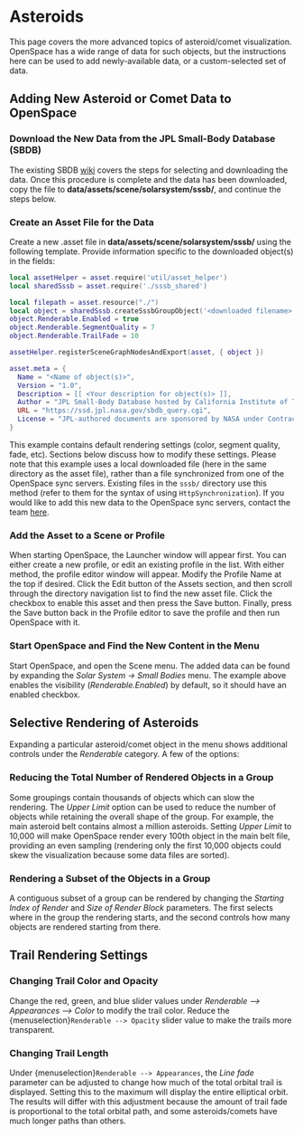 # Asteroids
This page covers the more advanced topics of asteroid/comet visualization. OpenSpace has a wide range of data for such objects, but the instructions here can be used to add newly-available data, or a custom-selected set of data.


## Adding New Asteroid or Comet Data to OpenSpace
### Download the New Data from the JPL Small-Body Database (SBDB)
The existing SBDB [wiki](sbdb) covers the steps for selecting and downloading the data. Once this procedure is complete and the data has been downloaded, copy the file to **data/assets/scene/solarsystem/sssb/**, and continue the steps below.

### Create an Asset File for the Data
Create a new .asset file in **data/assets/scene/solarsystem/sssb/** using the following template. Provide information specific to the downloaded object(s) in the <bracketed> fields:

```lua
local assetHelper = asset.require('util/asset_helper')
local sharedSssb = asset.require('./sssb_shared')

local filepath = asset.resource("./")
local object = sharedSssb.createSssbGroupObject('<downloaded filename>.csv', "<Name of object(s)>", filepath, { 1.0, 1.0, 1.0 })
object.Renderable.Enabled = true
object.Renderable.SegmentQuality = 7
object.Renderable.TrailFade = 10

assetHelper.registerSceneGraphNodesAndExport(asset, { object })

asset.meta = {
  Name = "<Name of object(s)>",
  Version = "1.0",
  Description = [[ <Your description for object(s)> ]],
  Author = "JPL Small-Body Database hosted by California Institute of Technology",
  URL = "https://ssd.jpl.nasa.gov/sbdb_query.cgi",
  License = "JPL-authored documents are sponsored by NASA under Contract NAS7-030010. All documents available from this server may be protected under the U.S. and Foreign Copyright Laws."
}
```
This example contains default rendering settings (color, segment quality, fade, etc). Sections below discuss how to modify these settings.
Please note that this example uses a local downloaded file (here in the same directory as the asset file), rather than a file synchronized from one of the OpenSpace sync servers. Existing files in the `sssb/` directory use this method (refer to them for the syntax of using `HttpSynchronization`). If you would like to add this new data to the OpenSpace sync servers, contact the team [here](https://www.openspaceproject.com/support).

### Add the Asset to a Scene or Profile
When starting OpenSpace, the Launcher window will appear first. You can either create a new profile, or edit an existing profile in the list. With either method, the profile editor window will appear. Modify the Profile Name at the top if desired. Click the Edit button of the Assets section, and then scroll through the directory navigation list to find the new asset file. Click the checkbox to enable this asset and then press the Save button. Finally, press the Save button back in the Profile editor to save the profile and then run OpenSpace with it.

### Start OpenSpace and Find the New Content in the Menu
Start OpenSpace, and open the Scene menu. The added data can be found by expanding the *Solar System -> Small Bodies* menu. The example above enables the visibility (*Renderable.Enabled*) by default, so it should have an enabled checkbox.


## Selective Rendering of Asteroids
Expanding a particular asteroid/comet object in the menu shows additional controls under the *Renderable* category. A few of the options:

### Reducing the Total Number of Rendered Objects in a Group
Some groupings contain thousands of objects which can slow the rendering. The *Upper Limit* option can be used to reduce the number of objects while retaining the overall shape of the group. For example, the main asteroid belt contains almost a million asteroids. Setting *Upper Limit* to 10,000 will make OpenSpace render every 100th object in the main belt file, providing an even sampling (rendering only the first 10,000 objects could skew the visualization because some data files are sorted).

### Rendering a Subset of the Objects in a Group
A contiguous subset of a group can be rendered by changing the *Starting Index of Render* and *Size of Render Block* parameters. The first selects where in the group the rendering starts, and the second controls how many objects are rendered starting from there.


## Trail Rendering Settings
### Changing Trail Color and Opacity
Change the red, green, and blue slider values under *Renderable --> Appearances --> Color* to modify the trail color. Reduce the {menuselection}`Renderable --> Opacity` slider value to make the trails more transparent.

### Changing Trail Length
Under {menuselection}`Renderable --> Appearances`, the *Line fade* parameter can be adjusted to change how much of the total orbital trail is displayed. Setting this to the maximum will display the entire elliptical orbit. The results will differ with this adjustment because the amount of trail fade is proportional to the total orbital path, and some asteroids/comets have much longer paths than others.
